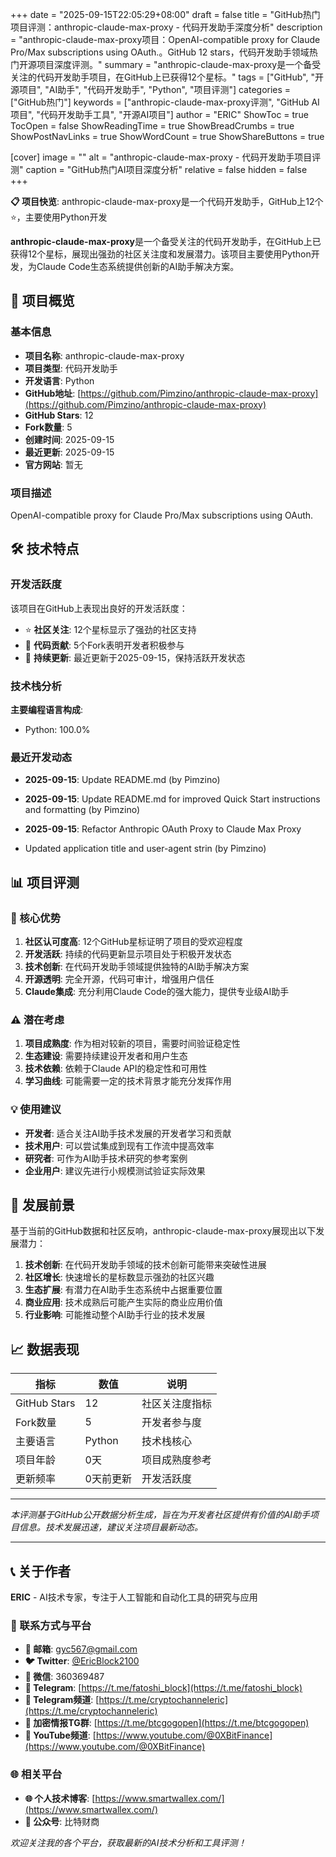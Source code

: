+++
date = "2025-09-15T22:05:29+08:00"
draft = false
title = "GitHub热门项目评测：anthropic-claude-max-proxy - 代码开发助手深度分析"
description = "anthropic-claude-max-proxy项目：OpenAI-compatible proxy for Claude Pro/Max subscriptions using OAuth.。GitHub 12 stars，代码开发助手领域热门开源项目深度评测。"
summary = "anthropic-claude-max-proxy是一个备受关注的代码开发助手项目，在GitHub上已获得12个星标。"
tags = ["GitHub", "开源项目", "AI助手", "代码开发助手", "Python", "项目评测"]
categories = ["GitHub热门"]
keywords = ["anthropic-claude-max-proxy评测", "GitHub AI项目", "代码开发助手工具", "开源AI项目"]
author = "ERIC"
ShowToc = true
TocOpen = false
ShowReadingTime = true
ShowBreadCrumbs = true
ShowPostNavLinks = true
ShowWordCount = true
ShowShareButtons = true

[cover]
image = ""
alt = "anthropic-claude-max-proxy - 代码开发助手项目评测"
caption = "GitHub热门AI项目深度分析"
relative = false
hidden = false
+++

**📋 项目快览**: anthropic-claude-max-proxy是一个代码开发助手，GitHub上12个⭐，主要使用Python开发

**anthropic-claude-max-proxy**是一个备受关注的代码开发助手，在GitHub上已获得12个星标，展现出强劲的社区关注度和发展潜力。该项目主要使用Python开发，为Claude Code生态系统提供创新的AI助手解决方案。

## 🎯 项目概览

### 基本信息
- **项目名称**: anthropic-claude-max-proxy
- **项目类型**: 代码开发助手
- **开发语言**: Python
- **GitHub地址**: [https://github.com/Pimzino/anthropic-claude-max-proxy](https://github.com/Pimzino/anthropic-claude-max-proxy)
- **GitHub Stars**: 12
- **Fork数量**: 5
- **创建时间**: 2025-09-15
- **最近更新**: 2025-09-15
- **官方网站**: 暂无

### 项目描述
OpenAI-compatible proxy for Claude Pro/Max subscriptions using OAuth.

## 🛠️ 技术特点

### 开发活跃度
该项目在GitHub上表现出良好的开发活跃度：
- ⭐ **社区关注**: 12个星标显示了强劲的社区支持
- 🔄 **代码贡献**: 5个Fork表明开发者积极参与
- 📅 **持续更新**: 最近更新于2025-09-15，保持活跃开发状态

### 技术栈分析

**主要编程语言构成**:
- Python: 100.0%


### 最近开发动态
- **2025-09-15**: Update README.md (by Pimzino)
- **2025-09-15**: Update README.md for improved Quick Start instructions and formatting (by Pimzino)
- **2025-09-15**: Refactor Anthropic OAuth Proxy to Claude Max Proxy

- Updated application title and user-agent strin (by Pimzino)


## 📊 项目评测

### 🎯 核心优势
1. **社区认可度高**: 12个GitHub星标证明了项目的受欢迎程度
2. **开发活跃**: 持续的代码更新显示项目处于积极开发状态
3. **技术创新**: 在代码开发助手领域提供独特的AI助手解决方案
4. **开源透明**: 完全开源，代码可审计，增强用户信任
5. **Claude集成**: 充分利用Claude Code的强大能力，提供专业级AI助手

### ⚠️ 潜在考虑
1. **项目成熟度**: 作为相对较新的项目，需要时间验证稳定性
2. **生态建设**: 需要持续建设开发者和用户生态
3. **技术依赖**: 依赖于Claude API的稳定性和可用性
4. **学习曲线**: 可能需要一定的技术背景才能充分发挥作用

### 💡 使用建议
- **开发者**: 适合关注AI助手技术发展的开发者学习和贡献
- **技术用户**: 可以尝试集成到现有工作流中提高效率
- **研究者**: 可作为AI助手技术研究的参考案例
- **企业用户**: 建议先进行小规模测试验证实际效果

## 🔮 发展前景

基于当前的GitHub数据和社区反响，anthropic-claude-max-proxy展现出以下发展潜力：

1. **技术创新**: 在代码开发助手领域的技术创新可能带来突破性进展
2. **社区增长**: 快速增长的星标数显示强劲的社区兴趣
3. **生态扩展**: 有潜力在AI助手生态系统中占据重要位置
4. **商业应用**: 技术成熟后可能产生实际的商业应用价值
5. **行业影响**: 可能推动整个AI助手行业的技术发展

## 📈 数据表现

| 指标 | 数值 | 说明 |
|------|------|------|
| GitHub Stars | 12 | 社区关注度指标 |
| Fork数量 | 5 | 开发者参与度 |
| 主要语言 | Python | 技术栈核心 |
| 项目年龄 | 0天 | 项目成熟度参考 |
| 更新频率 | 0天前更新 | 开发活跃度 |

---

*本评测基于GitHub公开数据分析生成，旨在为开发者社区提供有价值的AI助手项目信息。技术发展迅速，建议关注项目最新动态。*

---

## 📞 关于作者

**ERIC** - AI技术专家，专注于人工智能和自动化工具的研究与应用

### 🔗 联系方式与平台

- **📧 邮箱**: [gyc567@gmail.com](mailto:gyc567@gmail.com)
- **🐦 Twitter**: [@EricBlock2100](https://twitter.com/EricBlock2100)
- **💬 微信**: 360369487
- **📱 Telegram**: [https://t.me/fatoshi_block](https://t.me/fatoshi_block)
- **📢 Telegram频道**: [https://t.me/cryptochanneleric](https://t.me/cryptochanneleric)
- **👥 加密情报TG群**: [https://t.me/btcgogopen](https://t.me/btcgogopen)
- **🎥 YouTube频道**: [https://www.youtube.com/@0XBitFinance](https://www.youtube.com/@0XBitFinance)

### 🌐 相关平台

- **🌐 个人技术博客**: [https://www.smartwallex.com/](https://www.smartwallex.com/)
- **📖 公众号**: 比特财商

*欢迎关注我的各个平台，获取最新的AI技术分析和工具评测！*
